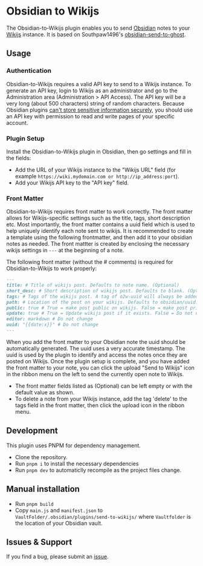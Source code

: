 # Obsidian to Wikijs

 The Obsidian-to-Wikijs plugin enables you to send [Obsidian](https://obsidian.md) notes to your [Wikijs](https://github.com/Requarks/wiki) instance. It is based on Southpaw1496's [obsidian-send-to-ghost](https://github.com/Southpaw1496/obsidian-send-to-ghost).

## Usage

### Authentication
Obsidian-to-Wikijs requires a valid API key to send to a Wikijs instance. To generate an API key, login to Wikijs as an administrator and go to the Administration area (Administration > API Access). The API key will be a very long (about 500 characters) string of random characters. Because Obsidian plugins [can't store sensitive information securely](https://forum.obsidian.md/t/a-place-for-plugins-sensitive-data/18308), you should use an API key with permission to read and write pages of your specific account.

### Plugin Setup

Install the Obsidian-to-Wikijs plugin in Obsidian, then go settings and fill in the fields: 
- Add the URL of your Wikijs instance to the "Wikijs URL" field (for example `https://wiki.mydomain.com or http://ip_address:port`). 
- Add your Wikijs API key to the "API key" field. 

### Front Matter

Obsidian-to-Wikijs requires front matter to work correctly. The front matter allows for Wikijs-specific settings such as the title, tags, short description etc.  Most importantly, the front matter contains a uuid field which is used to help uniquely identify each note sent to wikijs.  It is recommended to create a template using the following frontmatter, and then add it to your obsidian notes as needed. The front mattter is created by enclosing the necessary wikijs settings in `---` at the beginning of a note.

The following front matter (without the # comments) is required for Obsidian-to-Wikijs to work properly:

```md
---
title: # Title of wikijs post. Defaults to note name. (Optional)
short_desc: # Short description of wikijs post. Defaults to blank. (Optional)
tags: # Tags of the wikijs post. A tag of o2w-uuid will always be added. (Optional)
path: # Location of the post on your wikijs. Defaults to obsidian/uuid. (Optional)
public: true # True = make post public on wikijs. False = make post private.
update: true # True = Update wikijs post if it exists. False = Do not update.
editor: markdown # Do not change
uuid: "{{date:x}}" # Do not change
---
```

When you add the front matter to your Obsidian note the uuid should be automatically generated.  The uuid uses a very accurate timestamp. The uuid is used by the plugin to identify and access the notes once they are posted on Wikijs.  Once the plugin setup is complete, and you have added the front matter to your note, you can click the upload "Send to Wikijs" icon in the ribbon menu on the left to send the currently open note to Wikijs.

- The front matter fields listed as (Optional) can be left empty or with the default value as shown.
- To delete a note from your Wikijs instance, add the tag 'delete' to the tags field in the front matter, then click the upload icon in the ribbon menu. 

## Development

This plugin uses PNPM for dependency management.

-   Clone the repository.
-   Run `pnpm i` to install the necessary dependencies
-   Run `pnpm dev` to automaticlly recompile as the project files change.

## Manual installation

-   Run `pnpm build`
-   Copy `main.js` and `manifest.json` to `VaultFolder/.obsidian/plugins/send-to-wikijs/` where `Vaultfolder` is the location of your Obsidian vault.

## Issues & Support

If you find a bug, please submit an [issue](https://github.com/trinidz/obsidian-to-wikijs).